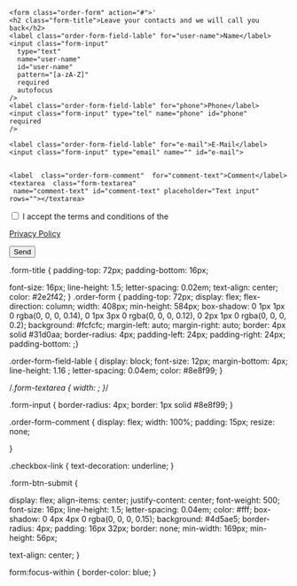    
  
   
    <form class="order-form" action="#">'
    <h2 class="form-title">Leave your contacts and we will call you back</h2>
    <label class="order-form-field-lable" for="user-name">Name</label>
    <input class="form-input"
      type="text"
      name="user-name"
      id="user-name"
      pattern="[a-zA-Z]"
      required
      autofocus
    />
    <label class="order-form-field-lable" for="phone">Phone</label>
    <input class="form-input" type="tel" name="phone" id="phone"
    required
    />

    <label class="order-form-field-lable" for="e-mail">E-Mail</label>
    <input class="form-input" type="email" name="" id="e-mail">


    <label  class="order-form-comment"  for="comment-text">Comment</label>
    <textarea  class="form-textarea"
     name="comment-text" id="comment-text" placeholder="Text input" rows=""></textarea>

<input  class="form-input" type="checkbox" name="chechbox"> I accept the terms
and conditions of the

<a class="checkbox-link" href="#">Privacy Policy</a>

<button class="form-btn-submit"
  type="submit">Send</button>

  </form>

.form-title { padding-top: 72px; padding-bottom: 16px;

font-size: 16px; line-height: 1.5; letter-spacing: 0.02em; text-align: center;
color: #2e2f42; } .order-form { padding-top: 72px; display: flex;
flex-direction: column; width: 408px; min-height: 584px; box-shadow: 0 1px 1px 0
rgba(0, 0, 0, 0.14), 0 1px 3px 0 rgba(0, 0, 0, 0.12), 0 2px 1px 0 rgba(0, 0, 0,
0.2); background: #fcfcfc; margin-left: auto; margin-right: auto; border: 4px
solid #31d0aa; border-radius: 4px; padding-left: 24px; padding-right: 24px;
padding-bottom: ;}

.order-form-field-lable { display: block; font-size: 12px; margin-bottom: 4px;
line-height: 1.16 ; letter-spacing: 0.04em; color: #8e8f99; }

/_.form-textarea { width: ; }_/

.form-input { border-radius: 4px; border: 1px solid #8e8f99; }

.order-form-comment { display: flex; width: 100%; padding: 15px; resize: none;

}

.checkbox-link { text-decoration: underline; }

.form-btn-submit {

display: flex; align-items: center; justify-content: center; font-weight: 500;
font-size: 16px; line-height: 1.5; letter-spacing: 0.04em; color: #fff;
box-shadow: 0 4px 4px 0 rgba(0, 0, 0, 0.15); background: #4d5ae5; border-radius:
4px; padding: 16px 32px; border: none; min-width: 169px; min-height: 56px;

text-align: center; }

form:focus-within { border-color: blue; }
